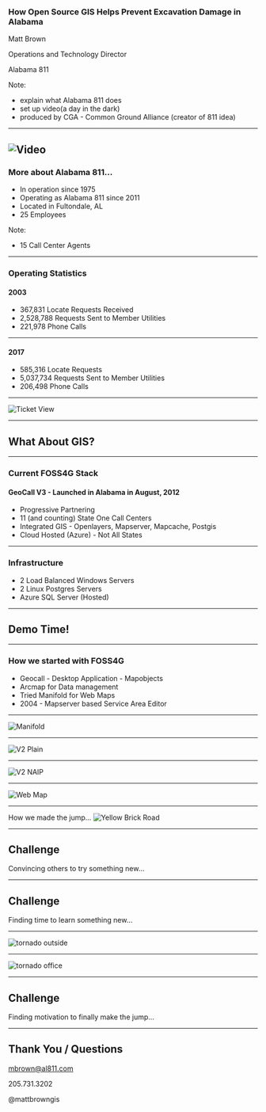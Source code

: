 ### How Open Source GIS Helps Prevent Excavation Damage in Alabama

Matt Brown

Operations and Technology Director

Alabama 811

Note:
 - explain what Alabama 811 does
 - set up video(a day in the dark)
 - produced by CGA - Common Ground Alliance (creator of 811 idea)
---
![Video](https://www.youtube.com/embed/phg5W55xCBw)
---
### More about Alabama 811...
- In operation since 1975
- Operating as Alabama 811 since 2011
- Located in Fultondale, AL
- 25 Employees

Note:
- 15 Call Center Agents

---

### Operating Statistics

#### 2003
- 367,831 Locate Requests Received
- 2,528,788 Requests Sent to Member Utilities
- 221,978 Phone Calls

---

#### 2017
- 585,316 Locate Requests
- 5,037,734 Requests Sent to Member Utilities
- 206,498 Phone Calls

---

![Ticket View](images/tickettext_t.png)

---
## What About GIS?

---
### Current FOSS4G Stack 

#### GeoCall V3 - Launched in Alabama in August, 2012

- Progressive Partnering
- 11 (and counting) State One Call Centers
- Integrated GIS - Openlayers, Mapserver, Mapcache, Postgis
- Cloud Hosted (Azure) - Not All States

---

### Infrastructure
- 2 Load Balanced Windows Servers
- 2 Linux Postgres Servers
- Azure SQL Server (Hosted)

---

## Demo Time!

---

### How we started with FOSS4G
- Geocall - Desktop Application - Mapobjects
- Arcmap for Data management
- Tried Manifold for Web Maps
- 2004 - Mapserver based Service Area Editor

---

![Manifold](images/manifold_t.png)

---

![V2 Plain](images/screennoimagery_t.jpg)

---

![V2 NAIP](images/screenimagery_t.jpg)

---

![Web Map](images/mapviewer_t.png)

---

How we made the jump...
![Yellow Brick Road](images/yellow-brick-road-rainbow_t.jpg)

---

## Challenge

Convincing others to try something new...

---

## Challenge

Finding time to learn something new...

---

![tornado outside](images/tornado1.png)

---

![tornado office](images/tornado2.png)

---

## Challenge 

Finding motivation to finally make the jump...

---



## Thank You / Questions

mbrown@al811.com

205.731.3202

@mattbrowngis


